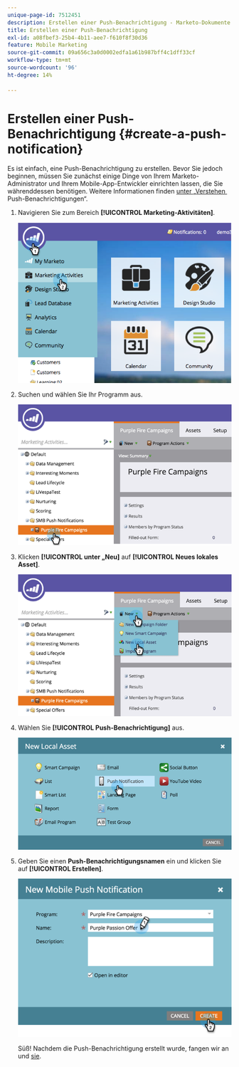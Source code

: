 ```yaml
---
unique-page-id: 7512451
description: Erstellen einer Push-Benachrichtigung - Marketo-Dokumente - Produktdokumentation
title: Erstellen einer Push-Benachrichtigung
exl-id: a08fbef3-25b4-4b11-aee7-f610f8f30d36
feature: Mobile Marketing
source-git-commit: 09a656c3a0d0002edfa1a61b987bff4c1dff33cf
workflow-type: tm+mt
source-wordcount: '96'
ht-degree: 14%

---
```


# Erstellen einer Push-Benachrichtigung {#create-a-push-notification}

Es ist einfach, eine Push-Benachrichtigung zu erstellen. Bevor Sie jedoch beginnen, müssen Sie zunächst einige Dinge von Ihrem Marketo-Administrator und Ihrem Mobile-App-Entwickler einrichten lassen, die Sie währenddessen benötigen. Weitere Informationen finden [&#x200B; unter „Verstehen &#x200B;](/help/marketo/product-docs/mobile-marketing/push-notifications/understanding-push-notifications.md) Push-Benachrichtigungen“.

1. Navigieren Sie zum Bereich **[!UICONTROL Marketing-Aktivitäten]**.

   ![](assets/image2015-4-22-18-3a46-3a14.png)

1. Suchen und wählen Sie Ihr Programm aus.

   ![](assets/image2015-4-23-13-3a31-3a43.png)

1. Klicken **[!UICONTROL unter „Neu]** auf **[!UICONTROL Neues lokales Asset]**.

   ![](assets/image2015-4-23-13-3a33-3a20.png)

1. Wählen Sie **[!UICONTROL Push-Benachrichtigung]** aus.

   ![](assets/image2015-4-23-13-3a35-3a6.png)

1. Geben Sie einen **Push-Benachrichtigungsnamen** ein und klicken Sie auf **[!UICONTROL Erstellen]**.

   ![](assets/image2015-4-23-13-3a36-3a56.png)

   Süß! Nachdem die Push-Benachrichtigung erstellt wurde, fangen wir an und [sie &#x200B;](/help/marketo/product-docs/mobile-marketing/push-notifications/configure-mobile-push-notification.md).
